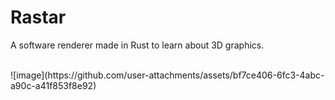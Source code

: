 # Rastar
A software renderer made in Rust to learn about 3D graphics.

<br>
![image](https://github.com/user-attachments/assets/bf7ce406-6fc3-4abc-a90c-a41f853f8e92)
<br>
